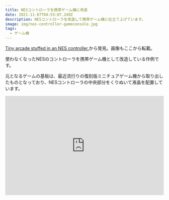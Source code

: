```yaml
---
title: NESコントローラを携帯ゲーム機に改造
date: 2021-11-07T04:53:07.249Z
description: NESコントローラを改造して携帯ゲーム機に仕立て上げています。
image: img/nes-controller-gameconsole.jpg
tags:
  - ゲーム機
---
```

[Tiny arcade stuffed in an NES controller.](https://hackaday.io/project/171204-tiny-arcade-stuffed-in-an-nes-controller)から発見。画像もここから転載。

使わなくなったNESのコントローラを携帯ゲーム機として改造している作例です。

元となるゲームの基板は、最近流行りの復刻版ミニチュアゲーム機から取り出したものとなっており、NESコントローラの中央部分をくりぬいて液晶を配置しています。

<iframe width="100%" height="315" src="https://www.youtube.com/embed/vBjUxBrAsMQ" title="YouTube video player" frameborder="0" allow="accelerometer; autoplay; clipboard-write; encrypted-media; gyroscope; picture-in-picture" allowfullscreen></iframe>